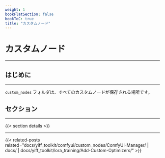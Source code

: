 ```yaml
---
weight: 1
bookFlatSection: false
bookToC: true
title: "カスタムノード"
---
```


<!--markdownlint-disable MD025 MD033 MD038 -->

# カスタムノード

---

## はじめに

---

`custom_nodes` フォルダは、すべてのカスタムノードが保存される場所です。

## セクション

---

{{< section details >}}

---

<!--
HUGO_SEARCH_EXCLUDE_START
-->
{{< related-posts related="docs/yiff_toolkit/comfyui/custom_nodes/ComfyUI-Manager/ | docs/ | docs/yiff_toolkit/lora_training/Add-Custom-Optimizers/" >}}
<!--
HUGO_SEARCH_EXCLUDE_END
-->
